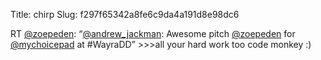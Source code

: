 Title: chirp
Slug: f297f65342a8fe6c9da4a191d8e98dc6

RT <a href="http://twitter.com/zoepeden">@zoepeden</a>: “<a href="http://twitter.com/andrew_jackman">@andrew_jackman</a>: Awesome pitch <a href="http://twitter.com/zoepeden">@zoepeden</a> for <a href="http://twitter.com/mychoicepad">@mychoicepad</a> at #WayraDD” &gt;&gt;&gt;all your hard work too code monkey :)

